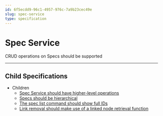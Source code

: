 ```yaml
---
id: 6f5ecdd9-96c1-4957-976c-7a9b23cec49e
slug: spec-service
type: specification
---
```


# Spec Service

CRUD operations on Specs should be supported

---

## Child Specifications

- Children
  - [Spec Service should have higher-level operations](../../../.zamm/nodes/34456cde-baa3-4988-9fe8-a3805c295f80.md)
  - [Specs should be hierarchical](../../../.zamm/nodes/5b0079a2-d6b7-4d67-8888-d024f3e803cf.md)
  - [The spec list command should show full IDs](../../../.zamm/nodes/845504b7-eb55-4207-af8f-a27ba79a5906.md)
  - [Link removal should make use of a linked node retrieval function](../../../.zamm/nodes/218df91d-aba9-4053-b0df-7d1c3bd608ee.md)
